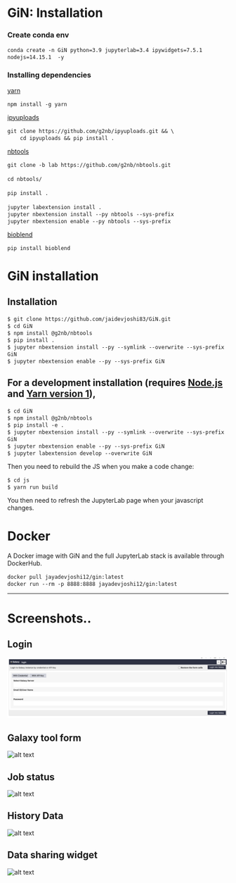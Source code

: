 # GiN: Installation

### Create conda env

```
conda create -n GiN python=3.9 jupyterlab=3.4 ipywidgets=7.5.1 nodejs=14.15.1  -y

```

### Installing dependencies

[yarn](https://www.npmjs.com/package/yarn)

```
npm install -g yarn
```

[ipyuploads](https://github.com/g2nb/ipyuploads.git) 

```
git clone https://github.com/g2nb/ipyuploads.git && \
    cd ipyuploads && pip install .
```

[nbtools](https://github.com/g2nb/nbtools.git)

```
git clone -b lab https://github.com/g2nb/nbtools.git

cd nbtools/

pip install .

jupyter labextension install . 
jupyter nbextension install --py nbtools --sys-prefix 
jupyter nbextension enable --py nbtools --sys-prefix
```

[bioblend](https://github.com/galaxyproject/bioblend.git)

```
pip install bioblend
```

GiN installation
===============================


Installation
------------
    $ git clone https://github.com/jaidevjoshi83/GiN.git 
    $ cd GiN
    $ npm install @g2nb/nbtools
    $ pip install .
    $ jupyter nbextension install --py --symlink --overwrite --sys-prefix GiN
    $ jupyter nbextension enable --py --sys-prefix GiN
    

For a development installation (requires [Node.js](https://nodejs.org) and [Yarn version 1](https://classic.yarnpkg.com/)),
------------
    $ cd GiN
    $ npm install @g2nb/nbtools
    $ pip install -e .
    $ jupyter nbextension install --py --symlink --overwrite --sys-prefix GiN
    $ jupyter nbextension enable --py --sys-prefix GiN
    $ jupyter labextension develop --overwrite GiN
    
Then you need to rebuild the JS when you make a code change:

    $ cd js
    $ yarn run build

You then need to refresh the JupyterLab page when your javascript changes.

Docker
===============================

A Docker image with GiN and the full JupyterLab stack is available through DockerHub.

```
docker pull jayadevjoshi12/gin:latest
docker run --rm -p 8888:8888 jayadevjoshi12/gin:latest
```
---

# Screenshots..

## Login

![alt text](https://github.com/jaidevjoshi83/GiN/blob/master/GiN_Screenshot/login_widget.png)

## Galaxy tool form

![alt text](https://github.com/jaidevjoshi83/GiN/blob/repeat/GiN_Screenshot/tool_form1.png)

## Job status 

![alt text](https://github.com/jaidevjoshi83/GiN/blob/repeat/GiN_Screenshot/Job_Status.png)

## History Data

![alt text](https://github.com/jaidevjoshi83/GiN/blob/repeat/GiN_Screenshot/History_Data.png)

## Data sharing widget

![alt text](https://github.com/jaidevjoshi83/GiN/blob/repeat/GiN_Screenshot/data_sharing_widget.png)
